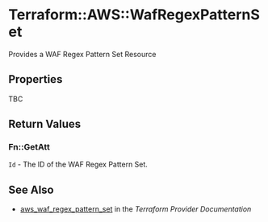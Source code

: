 # Terraform::AWS::WafRegexPatternSet

Provides a WAF Regex Pattern Set Resource

## Properties

TBC

## Return Values

### Fn::GetAtt

`Id` - The ID of the WAF Regex Pattern Set.

## See Also

* [aws_waf_regex_pattern_set](https://www.terraform.io/docs/providers/aws/r/waf_regex_pattern_set.html) in the _Terraform Provider Documentation_